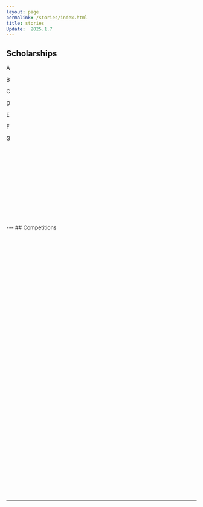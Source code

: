 ```yaml
---
layout: page
permalink: /stories/index.html
title: stories
Update:  2025.1.7
---
```


## Scholarships

A<br>

B <br>

C <br>

D <br>

E <br>

F <br>

G <br>

 <br>

 <br>

 <br>

 <br>

 <br>

 <br>

<br>

<br>

<br>

<br>

<br>

<br>
---
## Competitions
<br>

<br>

<br>

<br>

<br>

<br>
<br>
<br>
<br>
<br>
<br>
<br>
<br>
<br>
<br>
<br>
<br>
<br>
<br>
<br>
<br>
<br>
<br>
<br>
<br>
<br>
<br>
<br>
<br>
<br>
<br>
<br>
<br>
<br>
<br>
<br>
<br>
<br>
<br>
<br>

<br>

<br> 

---
